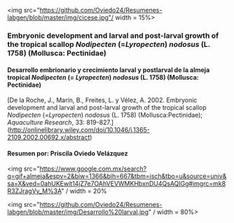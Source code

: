 
<img src="https://github.com/Oviedo24/Resumenes-labgen/blob/master/img/cicese.jpg"/ width = 15%>

### Embryonic development and larval and post-larval growth of the tropical scallop *Nodipecten* (=*Lyropecten*) *nodosus* (L. 1758) (Mollusca: Pectinidae)
#### Desarrollo embrionario y crecimiento larval y postlarval de la almeja tropical *Nodipecten* (= *Lyropecten*) *nodosus* (L. 1758) (Mollusca: Pectinidae)
[De la Roche, J., Marín, B., Freites, L. y Vélez, A. 2002. Embryonic development and larval and post-larval growth of the tropical scallop *Nodipecten* (=*Lyropecten*) *nodosus* (L. 1758) (Mollusca:Pectinidae); *Aquaculture Research*, 33: 819-827.] (http://onlinelibrary.wiley.com/doi/10.1046/j.1365-2109.2002.00692.x/abstract)
#### Resumen por: Priscila Oviedo Velázquez
<img src="https://www.google.com.mx/search?q=gif+almeja&espv=2&biw=1366&bih=667&tbm=isch&tbo=u&source=univ&sa=X&ved=0ahUKEwit14jZ7e7OAhVEVWMKHbxnDU4QsAQIGg#imgrc=mk8R3ZJragVy_M%3A" / width = 20%


<img src="https://github.com/Oviedo24/Resumenes-labgen/blob/master/img/Desarrollo%20larval.jpg" / width = 80%>
